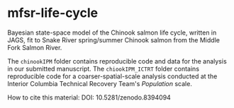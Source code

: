 # mfsr-life-cycle

Bayesian state-space model of the Chinook salmon life cycle, written in JAGS, fit to Snake River spring/summer Chinook salmon from the Middle Fork Salmon River. 

The `chinookIPM` folder contains reproducible code and data for the analysis in our submitted manuscript. The `chiookIPM_ICTRT` folder contains reproducible code for a coarser-spatial-scale analysis conducted at the Interior Columbia Technical Recovery Team's *Population* scale. 

How to cite this material:
DOI: 10.5281/zenodo.8394094 
